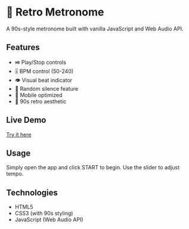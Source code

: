 # 🎵 Retro Metronome

A 90s-style metronome built with vanilla JavaScript and Web Audio API.

## Features
- ⏯️ Play/Stop controls
- 🎚️ BPM control (50-240)
- 👁️ Visual beat indicator
- 🎲 Random silence feature
- 📱 Mobile optimized
- 🎨 90s retro aesthetic

## Live Demo
[Try it here](https://vallejord.github.io/cool-metronome/)

## Usage
Simply open the app and click START to begin. Use the slider to adjust tempo.

## Technologies
- HTML5
- CSS3 (with 90s styling)
- JavaScript (Web Audio API)
